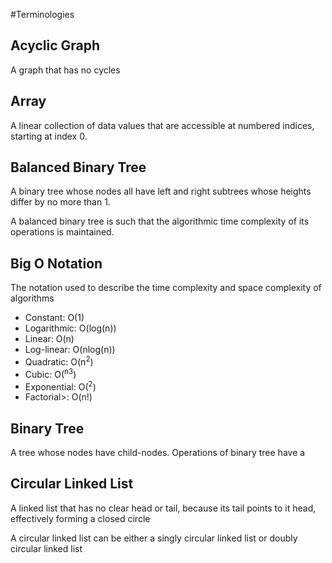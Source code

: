 #Terminologies

## Acyclic Graph
A graph that has no cycles

## Array
A linear collection of data values that are accessible at numbered indices, 
starting at index 0.



## Balanced Binary Tree
A binary tree whose nodes all have left and right subtrees whose heights differ
by no more than 1.

A balanced binary tree is such that the algorithmic time complexity of its 
operations is maintained.

## Big O Notation
The notation used to describe the time complexity and space complexity of algorithms

 - Constant: O(1)
 - Logarithmic: O(log(n))
 - Linear: O(n)
 - Log-linear: O(nlog(n))
 - Quadratic: O(n<sup>2</sup>)
 - Cubic: O(<sup>n3</sup>)
 - Exponential: O(<sup>2</sup>)
 - Factorial>: O(n!)

## Binary Tree
A tree whose nodes have child-nodes.
Operations of binary tree have a

## Circular Linked List
A linked list that has no clear head or tail, because its tail points 
to it head, effectively forming a closed circle

A circular linked list can be either a singly circular linked list or doubly
circular linked list

